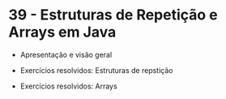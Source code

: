 # 39 - Estruturas de Repetição e Arrays em Java

- Apresentação e visão geral

- Exercícios resolvidos: Estruturas de repstição

- Exercícios resolvidos: Arrays
